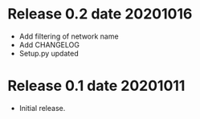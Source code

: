 
# Release 0.2 date 20201016

- Add filtering of network name
- Add CHANGELOG
- Setup.py updated

# Release 0.1 date 20201011

- Initial release.
